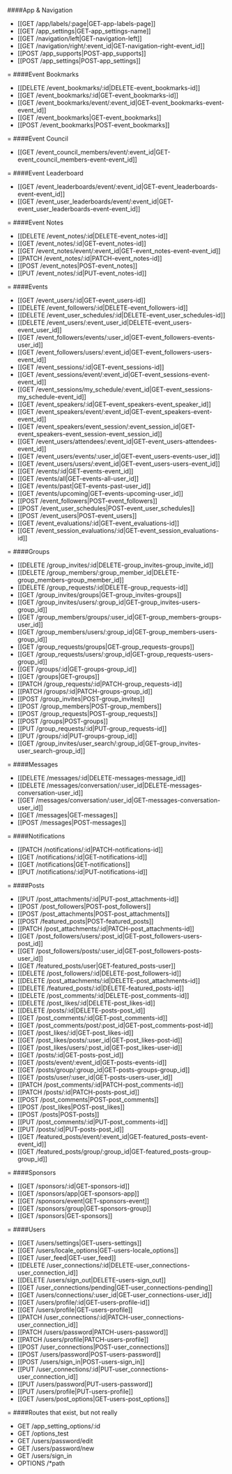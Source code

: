 <!-- --- title: List of all routes -->

####App & Navigation
* [[GET /app/labels/:page|GET-app-labels-page]]
* [[GET /app_settings|GET-app_settings-name]]
* [[GET /navigation/left|GET-navigation-left]]
* [[GET /navigation/right/:event_id|GET-navigation-right-event_id]]
* [[POST /app_supports|POST-app_supports]]
* [[POST /app_settings|POST-app_settings]]

=
####Event Bookmarks
* [[DELETE /event_bookmarks/:id|DELETE-event_bookmarks-id]]
* [[GET /event_bookmarks/:id|GET-event_bookmarks-id]]
* [[GET /event_bookmarks/event/:event_id|GET-event_bookmarks-event-event_id]]
* [[GET /event_bookmarks|GET-event_bookmarks]]
* [[POST /event_bookmarks|POST-event_bookmarks]]

=
####Event Council
* [[GET /event_council_members/event/:event_id|GET-event_council_members-event-event_id]]

=
####Event Leaderboard
* [[GET /event_leaderboards/event/:event_id|GET-event_leaderboards-event-event_id]]
* [[GET /event_user_leaderboards/event/:event_id|GET-event_user_leaderboards-event-event_id]]

=
####Event Notes
* [[DELETE /event_notes/:id|DELETE-event_notes-id]]
* [[GET /event_notes/:id|GET-event_notes-id]]
* [[GET /event_notes/event/:event_id|GET-event_notes-event-event_id]]
* [[PATCH /event_notes/:id|PATCH-event_notes-id]]
* [[POST /event_notes|POST-event_notes]]
* [[PUT /event_notes/:id|PUT-event_notes-id]]

=
####Events
* [[GET /event_users/:id|GET-event_users-id]]
* [[DELETE /event_followers/:id|DELETE-event_followers-id]]
* [[DELETE /event_user_schedules/:id|DELETE-event_user_schedules-id]]
* [[DELETE /event_users/:event_user_id|DELETE-event_users-event_user_id]]
* [[GET /event_followers/events/:user_id|GET-event_followers-events-user_id]]
* [[GET /event_followers/users/:event_id|GET-event_followers-users-event_id]]
* [[GET /event_sessions/:id|GET-event_sessions-id]]
* [[GET /event_sessions/event/:event_id|GET-event_sessions-event-event_id]]
* [[GET /event_sessions/my_schedule/:event_id|GET-event_sessions-my_schedule-event_id]]
* [[GET /event_speakers/:id|GET-event_speakers-event_speaker_id]]
* [[GET /event_speakers/event/:event_id|GET-event_speakers-event-event_id]]
* [[GET /event_speakers/event_session/:event_session_id|GET-event_speakers-event_session-event_session_id]]
* [[GET /event_users/attendees/:event_id|GET-event_users-attendees-event_id]]
* [[GET /event_users/events/:user_id|GET-event_users-events-user_id]]
* [[GET /event_users/users/:event_id|GET-event_users-users-event_id]]
* [[GET /events/:id|GET-events-event_id]]
* [[GET /events/all|GET-events-all-user_id]]
* [[GET /events/past|GET-events-past-user_id]]
* [[GET /events/upcoming|GET-events-upcoming-user_id]]
* [[POST /event_followers|POST-event_followers]]
* [[POST /event_user_schedules|POST-event_user_schedules]]
* [[POST /event_users|POST-event_users]]
* [[GET /event_evaluations/:id|GET-event_evaluations-id]]
* [[GET /event_session_evaluations/:id|GET-event_session_evaluations-id]]

=
####Groups
* [[DELETE /group_invites/:id|DELETE-group_invites-group_invite_id]]
* [[DELETE /group_members/:group_member_id|DELETE-group_members-group_member_id]]
* [[DELETE /group_requests/:id|DELETE-group_requests-id]]
* [[GET /group_invites/groups|GET-group_invites-groups]]
* [[GET /group_invites/users/:group_id|GET-group_invites-users-group_id]]
* [[GET /group_members/groups/:user_id|GET-group_members-groups-user_id]]
* [[GET /group_members/users/:group_id|GET-group_members-users-group_id]]
* [[GET /group_requests/groups|GET-group_requests-groups]]
* [[GET /group_requests/users/:group_id|GET-group_requests-users-group_id]]
* [[GET /groups/:id|GET-groups-group_id]]
* [[GET /groups|GET-groups]]
* [[PATCH /group_requests/:id|PATCH-group_requests-id]]
* [[PATCH /groups/:id|PATCH-groups-group_id]]
* [[POST /group_invites|POST-group_invites]]
* [[POST /group_members|POST-group_members]]
* [[POST /group_requests|POST-group_requests]]
* [[POST /groups|POST-groups]]
* [[PUT /group_requests/:id|PUT-group_requests-id]]
* [[PUT /groups/:id|PUT-groups-group_id]]
* [[GET /group_invites/user_search/:group_id|GET-group_invites-user_search-group_id]]

=
####Messages
* [[DELETE /messages/:id|DELETE-messages-message_id]]
* [[DELETE /messages/conversation/:user_id|DELETE-messages-conversation-user_id]]
* [[GET /messages/conversation/:user_id|GET-messages-conversation-user_id]]
* [[GET /messages|GET-messages]]
* [[POST /messages|POST-messages]]

=
####Notifications
* [[PATCH /notifications/:id|PATCH-notifications-id]]
* [[GET /notifications/:id|GET-notifications-id]]
* [[GET /notifications|GET-notifications]]
* [[PUT /notifications/:id|PUT-notifications-id]]

=
####Posts
* [[PUT /post_attachments/:id|PUT-post_attachments-id]]
* [[POST /post_followers|POST-post_followers]]
* [[POST /post_attachments|POST-post_attachments]]
* [[POST /featured_posts|POST-featured_posts]]
* [[PATCH /post_attachments/:id|PATCH-post_attachments-id]]
* [[GET /post_followers/users/:post_id|GET-post_followers-users-post_id]]
* [[GET /post_followers/posts/:user_id|GET-post_followers-posts-user_id]]
* [[GET /featured_posts/user|GET-featured_posts-user]]
* [[DELETE /post_followers/:id|DELETE-post_followers-id]]
* [[DELETE /post_attachments/:id|DELETE-post_attachments-id]]
* [[DELETE /featured_posts/:id|DELETE-featured_posts-id]]
* [[DELETE /post_comments/:id|DELETE-post_comments-id]]
* [[DELETE /post_likes/:id|DELETE-post_likes-id]]
* [[DELETE /posts/:id|DELETE-posts-post_id]]
* [[GET /post_comments/:id|GET-post_comments-id]]
* [[GET /post_comments/post/:post_id|GET-post_comments-post-id]]
* [[GET /post_likes/:id|GET-post_likes-id]]
* [[GET /post_likes/posts/:user_id|GET-post_likes-post-id]]
* [[GET /post_likes/users/:post_id|GET-post_likes-user-id]]
* [[GET /posts/:id|GET-posts-post_id]]
* [[GET /posts/event/:event_id|GET-posts-events-id]]
* [[GET /posts/group/:group_id|GET-posts-groups-group_id]]
* [[GET /posts/user/:user_id|GET-posts-users-user_id]]
* [[PATCH /post_comments/:id|PATCH-post_comments-id]]
* [[PATCH /posts/:id|PATCH-posts-post_id]]
* [[POST /post_comments|POST-post_comments]]
* [[POST /post_likes|POST-post_likes]]
* [[POST /posts|POST-posts]]
* [[PUT /post_comments/:id|PUT-post_comments-id]]
* [[PUT /posts/:id|PUT-posts-post_id]]
* [[GET /featured_posts/event/:event_id|GET-featured_posts-event-event_id]]
* [[GET /featured_posts/group/:group_id|GET-featured_posts-group-group_id]]

=
####Sponsors
* [[GET /sponsors/:id|GET-sponsors-id]]
* [[GET /sponsors/app|GET-sponsors-app]]
* [[GET /sponsors/event|GET-sponsors-event]]
* [[GET /sponsors/group|GET-sponsors-group]]
* [[GET /sponsors|GET-sponsors]]

=
####Users
* [[GET /users/settings|GET-users-settings]]
* [[GET /users/locale_options|GET-users-locale_options]]
* [[GET /user_feed|GET-user_feed]]
* [[DELETE /user_connections/:id|DELETE-user_connections-user_connection_id]]
* [[DELETE /users/sign_out|DELETE-users-sign_out]]
* [[GET /user_connections/pending|GET-user_connections-pending]]
* [[GET /users/connections/:user_id|GET-user_connections-user_id]]
* [[GET /users/profile/:id|GET-users-profile-id]]
* [[GET /users/profile|GET-users-profile]]
* [[PATCH /user_connections/:id|PATCH-user_connections-user_connection_id]]
* [[PATCH /users/password|PATCH-users-password]]
* [[PATCH /users/profile|PATCH-users-profile]]
* [[POST /user_connections|POST-user_connections]]
* [[POST /users/password|POST-users-password]]
* [[POST /users/sign_in|POST-users-sign_in]]
* [[PUT /user_connections/:id|PUT-user_connections-user_connection_id]]
* [[PUT /users/password|PUT-users-password]]
* [[PUT /users/profile|PUT-users-profile]]
* [[GET /users/post_options|GET-users-post_options]]

=
####Routes that exist, but not really
* GET /app_setting_options/:id
* GET /options_test
* GET /users/password/edit
* GET /users/password/new
* GET /users/sign_in
* OPTIONS /*path

<!--
Deprecated Routes
* [[DELETE /notifications/:id|DELETE-notifications-id]]
* [[GET /event_evaluations/event/:event_id|GET-event_evaluations-event-event_id]]
* [[GET /event_evaluations|GET-event_evaluations]]
* [[GET /events|GET-events]]
* [[GET /notifications/user/:user_id|GET-notifications-user-user_id]]
* [[GET /post_comments/user/:user_id|GET-post_comments-user-id]]
* [[PATCH /notifications/:id|PATCH-notifications-id]]
* [[POST /notifications|POST-notifications]]
* [[PUT /notifications/:id|PUT-notifications-id]]
-->